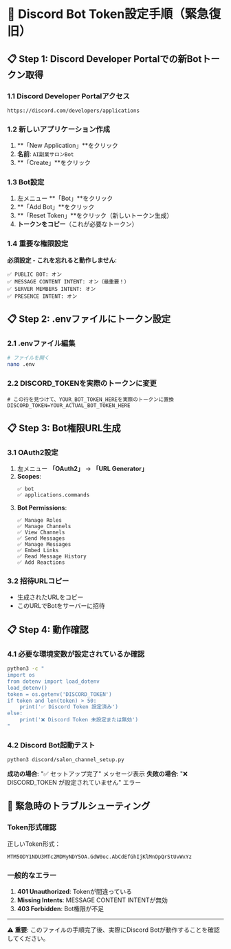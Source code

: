 # 🔧 Discord Bot Token設定手順（緊急復旧）

## 📋 Step 1: Discord Developer Portalでの新Botトークン取得

### 1.1 Discord Developer Portalアクセス
```
https://discord.com/developers/applications
```

### 1.2 新しいアプリケーション作成
1. **「New Application」**をクリック
2. **名前**: `AI副業サロンBot`
3. **「Create」**をクリック

### 1.3 Bot設定
1. 左メニュー **「Bot」**をクリック
2. **「Add Bot」**をクリック
3. **「Reset Token」**をクリック（新しいトークン生成）
4. **トークンをコピー**（これが必要なトークン）

### 1.4 重要な権限設定
**必須設定 - これを忘れると動作しません**:
```
✅ PUBLIC BOT: オン
✅ MESSAGE CONTENT INTENT: オン（最重要！）
✅ SERVER MEMBERS INTENT: オン
✅ PRESENCE INTENT: オン
```

## 📋 Step 2: .envファイルにトークン設定

### 2.1 .envファイル編集
```bash
# ファイルを開く
nano .env
```

### 2.2 DISCORD_TOKENを実際のトークンに変更
```env
# この行を見つけて、YOUR_BOT_TOKEN_HEREを実際のトークンに置換
DISCORD_TOKEN=YOUR_ACTUAL_BOT_TOKEN_HERE
```

## 📋 Step 3: Bot権限URL生成

### 3.1 OAuth2設定
1. 左メニュー **「OAuth2」** → **「URL Generator」**
2. **Scopes**:
   ```
   ✅ bot
   ✅ applications.commands
   ```
3. **Bot Permissions**:
   ```
   ✅ Manage Roles
   ✅ Manage Channels
   ✅ View Channels
   ✅ Send Messages
   ✅ Manage Messages
   ✅ Embed Links
   ✅ Read Message History
   ✅ Add Reactions
   ```

### 3.2 招待URLコピー
- 生成されたURLをコピー
- このURLでBotをサーバーに招待

## 📋 Step 4: 動作確認

### 4.1 必要な環境変数が設定されているか確認
```bash
python3 -c "
import os
from dotenv import load_dotenv
load_dotenv()
token = os.getenv('DISCORD_TOKEN')
if token and len(token) > 50:
    print('✅ Discord Token 設定済み')
else:
    print('❌ Discord Token 未設定または無効')
"
```

### 4.2 Discord Bot起動テスト
```bash
python3 discord/salon_channel_setup.py
```

**成功の場合**: "✅ セットアップ完了" メッセージ表示
**失敗の場合**: "❌ DISCORD_TOKEN が設定されていません" エラー

## 🚨 緊急時のトラブルシューティング

### Token形式確認
正しいToken形式：
```
MTM5ODY1NDU3MTc2MDMyNDY5OA.GdW0oc.AbCdEfGhIjKlMnOpQrStUvWxYz
```

### 一般的なエラー
1. **401 Unauthorized**: Tokenが間違っている
2. **Missing Intents**: MESSAGE CONTENT INTENTが無効
3. **403 Forbidden**: Bot権限が不足

---

**⚠️ 重要**: このファイルの手順完了後、実際にDiscord Botが動作することを確認してください。